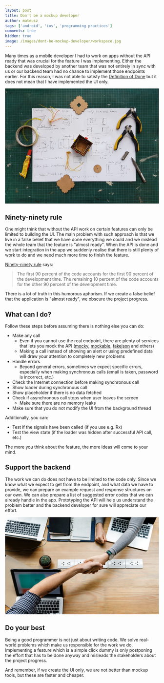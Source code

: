 ```yaml
---
layout: post
title: Don't be a mockup developer
author: mateusz
tags: ['android', 'ios', 'programming practices']
comments: true
hidden: true
image: /images/dont-be-mockup-developer/workspace.jpg
---
```


Many times as a mobile developer I had to work on apps without the API ready that was crucial for the feature I was implementing. Either the backend was developed by another team that was not entirely in sync with us or our backend team had no chance to implement those endpoints earlier. For this reason, I was not able to satisfy the [Definition of Done](https://brightinventions.pl/blog/definition-of-done) but it does not mean that I have implemented the UI only.

![Workspace image](/images/dont-be-mockup-developer/workspace.jpg)

## Ninety-ninety rule

One might think that without the API work on certain features can only be limited to building the UI. The main problem with such approach is that we live in a false belief that we have done everything we could and we mislead the whole team that the feature is "almost ready". When the API is done and we start integration in the app we suddenly realise that there is still plenty of work to do and we need much more time to finish the feature.

[Ninety-ninety rule](https://en.wikipedia.org/wiki/Ninety-ninety_rule) says:
>The first 90 percent of the code accounts for the first 90 percent of the development time. The remaining 10 percent of the code accounts for the other 90 percent of the development time.

There is a lot of truth in this humorous aphorism. If we create a false belief that the application is "almost ready", we obscure the project progress.

## What can I do?

Follow these steps before assuming there is nothing else you can do:
- Make any call
  - Even if you cannot use the real endpoint, there are plenty of services that lets you mock the API ([mocky](https://www.mocky.io), [mockable](https://www.mockable.io), [fakejson](https://fakejson.com) and others)
  - Making a call instead of showing an alert or using predefined data will draw your attention to completely new problems
- Handle errors
  - Beyond general errors, sometimes we expect specific errors, especially when making synchronous calls (email is taken, password is incorrect, etc.)
- Check the Internet connection before making synchronous call
- Show loader during synchronous call
- Show placeholder if there is no data fetched
- Check if asynchronous call stops when user leaves the screen
  - Make sure there are no memory leaks
- Make sure that you do not modify the UI from the background thread

Additionally, you can:
- Test if the signals have been called (if you use e.g. Rx)
- Test the view state (if the loader was hidden after successful API call, etc.)

The more you think about the feature, the more ideas will come to your mind.

## Support the backend

The work we can do does not have to be limited to the code only. Since we know what we expect to get from the endpoint, and what data we have to provide, we can prepare an example request and response structures on our own. We can also prepare a list of suggested error codes that we can already handle in the app. Prototyping the API will help us understand the problem better and the backend developer for sure will appreciate our effort.

![Shacking hands image](/images/dont-be-mockup-developer/support.jpg)

## Do your best

Being a good programmer is not just about writing code. We solve real-world problems which make us responsible for the work we do. Implementing a feature which is a simple click dummy is only postponing the effort that has to be done anyway and misleads the stakeholders about the project progress.

And remember, if we create the UI only, we are not better than mockup tools, but these are faster and cheaper.
